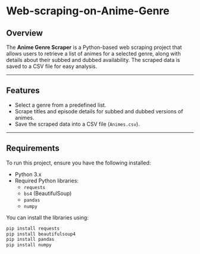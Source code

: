 # Web-scraping-on-Anime-Genre
## Overview

The **Anime Genre Scraper** is a Python-based web scraping project that allows users to retrieve a list of animes for a selected genre, along with details about their subbed and dubbed availability. The scraped data is saved to a CSV file for easy analysis.

---

## Features

- Select a genre from a predefined list.
- Scrape titles and episode details for subbed and dubbed versions of animes.
- Save the scraped data into a CSV file (`Animes.csv`).

---

## Requirements

To run this project, ensure you have the following installed:

- Python 3.x
- Required Python libraries:
  - `requests`
  - `bs4` (BeautifulSoup)
  - `pandas`
  - `numpy`

You can install the libraries using:
```bash
pip install requests
pip install beautifulsoup4 
pip install pandas 
pip install numpy